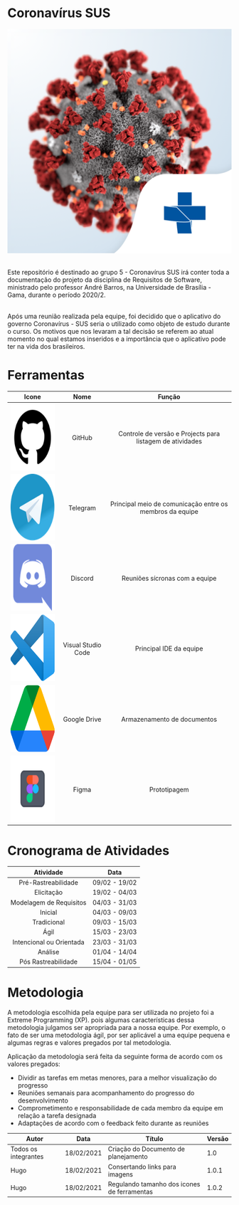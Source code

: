 # Coronavírus SUS

<div align="center">
  <img src="../../docs/assets/icons/aplicativo_coronavirus_sus-18919088.png">
</div>

<br />

Este repositório é destinado ao grupo 5 - Coronavírus SUS irá conter toda a documentação do projeto da disciplina de Requisitos de Software, ministrado pelo professor André Barros, na Universidade de Brasília - Gama, durante o período 2020/2.

<br />
Após uma reunião realizada pela equipe, foi decidido que o aplicativo do governo Coronavírus - SUS seria o utilizado como objeto de estudo durante o curso. Os motivos que nos levaram a tal decisão se referem ao atual momento no qual estamos inseridos e a importância que o aplicativo pode ter na vida dos brasileiros. 

<br />

# Ferramentas

| Icone | Nome | Função | 
|:--:|:--:|:--:| 
| <img width="150" height="150" src="../../docs/assets/icons/github.png"> | GitHub | Controle de versão e Projects para listagem de atividades | 
| <img width="150" height="150" src="../../docs/assets/icons/telegram.png"> | Telegram | Principal meio de comunicação entre os membros da equipe | 
| <img width="150" height="150" src="../../docs/assets/icons/discord.png"> | Discord | Reuniões sícronas com a equipe | 
| <img width="150" height="150" src="../../docs/assets/icons/VSCode.png"> | Visual Studio Code | Principal IDE da equipe | 
| <img width="150" height="150" src="../../docs/assets/icons/drive.png"> | Google Drive | Armazenamento de documentos | 
| <img width="150" height="150" src="../../docs/assets/icons/figma.png"> | Figma | Prototipagem | 


# Cronograma de Atividades

| Atividade | Data |
|:--:|:--:|
| Pré-Rastreabilidade | 09/02 - 19/02  |
| Elicitação | 19/02 - 04/03  |
| Modelagem de Requisitos | 04/03 - 31/03  |
| Inicial | 04/03 - 09/03  |
| Tradicional | 09/03 - 15/03  |
| Ágil | 15/03 - 23/03  |
| Intencional ou Orientada | 23/03 - 31/03  |
| Análise | 01/04 - 14/04  |
| Pós Rastreabilidade | 15/04 - 01/05  |

# Metodologia

A metodologia escolhida pela equipe para ser utilizada no projeto foi a Extreme Programming (XP). pois algumas características dessa metodologia julgamos ser apropriada para a nossa equipe. Por exemplo, o fato de ser uma metodologia ágil, por ser aplicável a uma equipe pequena e algumas regras e valores pregados por tal metodologia.

Aplicação da metodologia será feita da seguinte forma de acordo com os valores pregados:

- Dividir as tarefas em metas menores, para a melhor visualização do progresso
- Reuniões semanais para acompanhamento do progresso do desenvolvimento
- Comprometimento e responsabilidade de cada membro da equipe em relação a tarefa designada
- Adaptações de acordo com o feedback feito durante as reuniões

| Autor | Data | Título | Versão |
|--|--|--|--|
| Todos os integrantes | 18/02/2021 | Criação do Documento de planejamento | 1.0 |
| Hugo | 18/02/2021 | Consertando links para imagens | 1.0.1 |
| Hugo | 18/02/2021 | Regulando tamanho dos icones de ferramentas | 1.0.2 |

